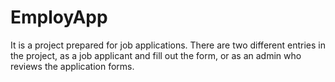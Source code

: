 # EmployApp
It is a project prepared for job applications. There are two different entries in the project, as a job applicant and fill out the form, or as an admin who reviews the application forms.
